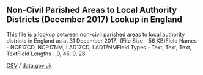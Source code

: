 ## Non-Civil Parished Areas to Local Authority Districts (December 2017) Lookup in England

This file is a lookup between non-civil parished areas to local authority districts in England as at 31 December 2017.  (File Size - 56 KB)Field Names - NCP17CD, NCP17NM, LAD17CD, LAD17NMField Types - Text, Text, Text, TextField Lengths - 9, 45, 9, 28

[CSV](csv/126.csv) / [data.gov.uk](https://data.gov.uk/dataset/1f88a1a6-e757-49d7-a4a6-5551e9b72c7f/non-civil-parished-areas-to-local-authority-districts-december-2017-lookup-in-england)

